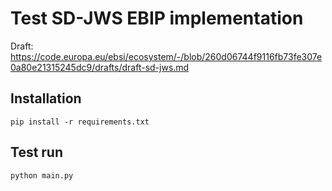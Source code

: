 # Test SD-JWS EBIP implementation

Draft: https://code.europa.eu/ebsi/ecosystem/-/blob/260d06744f9116fb73fe307e0a80e21315245dc9/drafts/draft-sd-jws.md

## Installation

```
pip install -r requirements.txt
```

## Test run

```
python main.py
```

